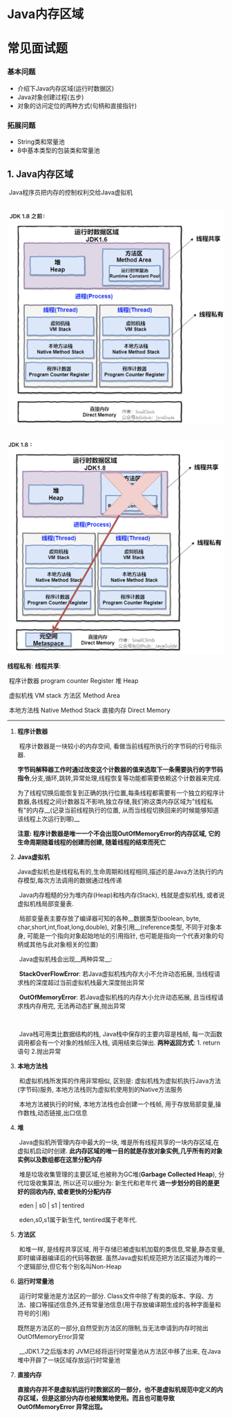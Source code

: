 # Java内存区域

# 常见面试题

### 基本问题

 - 介绍下Java内存区域(运行时数据区)
 - Java对象创建过程(五步)
 - 对象的访问定位的两种方式(句柄和直接指针)

### 拓展问题

- String类和常量池
- 8中基本类型的包装类和常量池



## 1. Java内存区域

​	Java程序员把内存的控制权利交给Java虚拟机

​		![Image text](<https://github.com/SecretsCC/Java-Algorithm/blob/master/knowledge%20point/images/Screen%20Shot%202019-07-08%20at%207.10.21%20AM.png>)

​			![Image text](<https://github.com/SecretsCC/Java-Algorithm/blob/master/knowledge%20point/images/Screen%20Shot%202019-07-08%20at%207.10.30%20AM.png>)

__线程私有__:										 __线程共享__:

​	程序计数器	program counter Register			堆		    Heap

​	虚拟机栈	    VM stack						      方法区	    Method Area

​	本地方法栈	 Native Method Stack				直接内存	Direct Memory

***

1. __程序计数器__

   ​	程序计数器是一块较小的内存空间, 看做当前线程所执行的字节码的行号指示器.

   ​	__字节码解释器工作时通过改变这个计数器的值来选取下一条需要执行的字节码指令__,分支,循环,跳转,异常处理,线程恢复等功能都需要依赖这个计数器来完成.

   ​	为了线程切换后能恢复到正确的执行位置,每条线程都需要有一个独立的程序计数器,各线程之间计数器互不影响,独立存储,我们称这类内存区域为"线程私有"的内存__(记录当前线程执行的位置, 从而当线程切换回来的时候能够知道该线程上次运行到哪)__

   __注意: 程序计数器是唯一一个不会出现OutOfMemoryError的内存区域, 它的生命周期随着线程的创建而创建, 随着线程的结束而死亡__

2. __Java虚拟机__

   ​	Java虚拟机也是线程私有的,生命周期和线程相同,描述的是Java方法执行的内存模型,每次方法调用的数据通过栈传递

   ​	Java内存粗糙的分为堆内存(Heap)和栈内存(Stack), 栈就是虚拟机栈, 或者说虚拟机栈局部变量表.

   ​	局部变量表主要存放了编译器可知的各种__数据类型(boolean, byte, char,short,int,float,long,double), 对象引用__(reference类型, 不同于对象本身, 可能是一个指向对象起始地址的引用指针, 也可能是指向一个代表对象的句柄或其他与此对象相关的位置)

   ​	Java虚拟机栈会出现__两种异常__: 

   ​		__StackOverFlowError__: 若Java虚拟机栈内存大小不允许动态拓展, 当线程请求栈的深度超过当前虚拟机栈最大深度抛出异常

   ​		__OutOfMemoryError__: 若Java虚拟机栈的内存大小允许动态拓展, 且当线程请求栈内存用完, 无法再动态扩展,抛出异常

   ​	

   ​	Java栈可用类比数据结构的栈, Java栈中保存的主要内容是栈帧, 每一次函数调用都会有一个对象的栈帧压入栈, 调用结束后弹出. __两种返回方式__: 1. return语句 2.抛出异常

3. __本地方法栈__

   ​	和虚拟机栈所发挥的作用非常相似, 区别是: 虚拟机栈为虚拟机执行Java方法(字节码)服务, 本地方法栈则为虚拟机使用到的Native方法服务

   ​	本地方法被执行的时候, 本地方法栈也会创建一个栈帧, 用于存放局部变量,操作数栈,动态链接,出口信息

4. __堆__

   ​	Java虚拟机所管理内存中最大的一块, 堆是所有线程共享的一块内存区域,在虚拟机启动时创建. __此内存区域的唯一目的就是存放对象实例,几乎所有的对象实例以及数组都在这里分配内存__

   ​	堆是垃圾收集管理的主要区域,也被称为GC堆(__Garbage Collected Heap__), 分代垃圾收集算法, 所以还可以细分为: 新生代和老年代 __进一步划分的目的是更好的回收内存, 或者更快的分配内存__ 

   ​	eden | s0 | s1 | tentired 

   ​	eden,s0,s1属于新生代, tentired属于老年代.

5. __方法区__

   ​	和堆一样, 是线程共享区域, 用于存储已被虚拟机加载的类信息,常量,静态变量,即时编译器编译后的代码等数据. 虽然Java虚拟机规范把方法区描述为堆的一个逻辑部分,但它有个别名叫Non-Heap

6. __运行时常量池__

   ​	运行时常量池是方法区的一部分. Class文件中除了有类的版本、字段、方法、接口等描述信息外,还有常量池信息(用于存放编译期生成的各种字面量和符号的引用)

   ​	既然是方法区的一部分,自然受到方法区的限制,当无法申请到内存时抛出OutOfMemoryError异常

   ​	__JDK1.7之后版本的 JVM已经将运行时常量池从方法区中移了出来, 在Java堆中开辟了一块区域存放运行时常量池

7. __直接内存__

   ​	**直接内存并不是虚拟机运行时数据区的一部分，也不是虚拟机规范中定义的内存区域，但是这部分内存也被频繁地使用。而且也可能导致 OutOfMemoryError 异常出现。**

   

